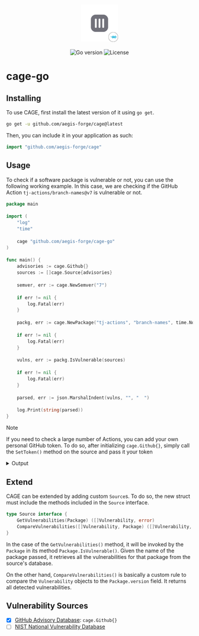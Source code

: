 <p align="center">
  <img width="100" src="assets/branding/logo.svg" alt="cage logo"> <br><br>
  <img src="https://img.shields.io/badge/go-^v1.23.0-blue" alt="Go version">
  <img src="https://img.shields.io/badge/license-MIT-green" alt="License">
</p>

# cage-go

## Installing

To use CAGE, first install the latest version of it using `go get`.

```sh
go get -u github.com/aegis-forge/cage@latest
```

Then, you can include it in your application as such:

```go
import "github.com/aegis-forge/cage"
```

## Usage

To check if a software package is vulnerable or not, you can use the following working example. In this case, we are checking if the GitHub Action `tj-actions/branch-names@v7` is vulnerable or not.

```go
package main

import (
	"log"
	"time"
	
	cage "github.com/aegis-forge/cage-go"
)

func main() {
	advisories := cage.Github{}
	sources := []cage.Source{advisories}
	
	semver, err := cage.NewSemver("7")
	
	if err != nil {
		log.Fatal(err)
	}
	
	packg, err := cage.NewPackage("tj-actions", "branch-names", time.Now(), semver)
	
	if err != nil {
		log.Fatal(err)
	}
	
	vulns, err := packg.IsVulnerable(sources)
	
	if err != nil {
		log.Fatal(err)
	}
	
	parsed, err := json.MarshalIndent(vulns, "", "  ")
	
	log.Print(string(parsed))
}
```

> [!NOTE]
> If you need to check a large number of Actions, you can add your own personal GitHub token. To do so, after initializing `cage.Github{}`, simply call the `SetToken()` method on the source and pass it your token

<details>
    <summary>Output</summary>

By running the code above, you will get the following JSON-formatted output (as of `2025-08-25 11:38:58`):

```json
[
  {
    "cve": "CVE-2025-54416",
    "cwes": [
      "CWE-77"
    ],
    "cvss": 9.1,
    "published": "2025-07-25T19:28:22Z",
    "vulnerable_ranges": [
      {
        "start": "v0.0.0",
        "end": "v8.2.1",
        "left": true,
        "right": true
      }
    ],
    "patched_ranges": [
      {
        "start": "v9.0.0",
        "end": "",
        "left": true,
        "right": false
      }
    ]
  },
  {
    "cve": "CVE-2023-49291",
    "cwes": [
      "CWE-20"
    ],
    "cvss": 9.3,
    "published": "2023-12-05T23:30:10Z",
    "vulnerable_ranges": [
      {
        "start": "v0.0.0",
        "end": "v7.0.7",
        "left": true,
        "right": false
      }
    ],
    "patched_ranges": [
      {
        "start": "v7.0.7",
        "end": "",
        "left": true,
        "right": false
      }
    ]
  }
]
```
</details>

## Extend

CAGE can be extended by adding custom `Source`s. To do so, the new struct must include the methods included in the `Source` interface.

```go
type Source interface {
	GetVulnerabilities(Package) ([]Vulnerability, error)
	CompareVulnerabilities([]Vulnerability, Package) ([]Vulnerability, error)
}
```

In the case of the `GetVulnerabilities()` method, it will be invoked by the `Package` in its method `Package.IsVulnerable()`. Given the name of the package passed, it retrieves all the vulnerabilities for that package from the source's database.

On the other hand, `CompareVulnerabilities()` is basically a custom rule to compare the `Vulnerability` objects to the `Package.version` field. It returns all detected vulnerabilities.

## Vulnerability Sources

- [X] [GitHub Advisory Database](https://github.com/advisories): `cage.Github{}`
- [ ] [NIST National Vulnerability Database](https://nvd.nist.gov/)
